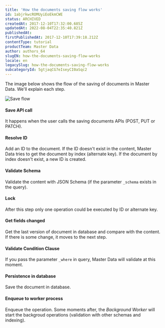 ```yaml
---
title: 'How the documents saving flow works'
id: 1abjrkwcROMUyiEoEkmCWE
status: ARCHIVED
createdAt: 2017-12-10T17:32:00.685Z
updatedAt: 2022-08-04T22:35:40.821Z
publishedAt: 
firstPublishedAt: 2017-12-10T17:39:18.212Z
contentType: tutorial
productTeam: Master Data
author: authors_64
slugEN: how-the-documents-saving-flow-works
locale: en
legacySlug: how-the-documents-saving-flow-works
subcategoryId: 5gtjaqCG7eIseyCI0aSqc2
---
```


The image below shows the flow of the saving of documents in Master Data. We'll explain each step.

![Save flow](//images.contentful.com/alneenqid6w5/5klqkN1OEwMEq0aEQeMyIY/2ba2b7cc8e29a5ee0baad8be92aeef9a/MDSaveDiagram.png)

#### Save API call
It happens when the user calls the saving documents APIs (POST, PUT or PATCH).
#### Resolve ID
Add an ID to the document. If the ID doesn't exist in the content, Master Data tries to get the document by index (alternate key). If the document by index doesn't exist, a new ID is created.
#### Validate Schema
Validate the content with JSON Schema (if the parameter `_schema` exists in the query).
#### Lock
After this step only one operation could be executed by ID or alternate key.
#### Get fields changed
Get the last version of document in database and compare with the content. If there is some change, it moves to the next step.
#### Validate Condition Clause
If you pass the parameter `_where` in query, Master Data will validate at this moment.
#### Persistence in database
Save the document in database.
#### Enqueue to worker process
Enqueue the operation. Some moments after, the *Background Worker* will start the backgroud operations (validation with other schemas and indexing).
